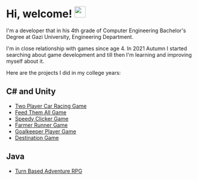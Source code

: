 <!---
umutaan50/umutaan50 is a ✨ special ✨ repository because its `README.md` (this file) appears on your GitHub profile.
You can click the Preview link to take a look at your changes.
--->
# Hi, welcome! <img src="https://raw.githubusercontent.com/MartinHeinz/MartinHeinz/master/wave.gif" width="30px">
I'm a developer that in his 4th grade of Computer Engineering Bachelor's Degree at Gazi University, Engineering Department.

I'm in close relationship with games since age 4. In 2021 Autumn I started searching about game development and till then I'm learning and improving myself about it.

Here are the projects I did in my college years:

C# and Unity
---

* [Two Player Car Racing Game](https://github.com/umutaan50/TwoPlayerCarRacingGame/tree/main/TwoPlayerCarRacingGame/Assets)
* [Feed Them All Game](https://github.com/umutaan50/FeedThemAllGame/tree/main/FeedThemAllGame/Assets)
* [Speedy Clicker Game](https://github.com/umutaan50/ClickOrSlashGame/tree/main/ClickOrSlashGame/Assets)
* [Farmer Runner Game](https://github.com/umutaan50/FarmerRunnerGame/tree/main/FarmerRunnerGame/Assets)
* [Goalkeeper Player Game](https://github.com/umutaan50/GoalkeeperPlayerGame/tree/main/GoalkeeperPlayerGame/Assets)
* [Destination Game](https://github.com/umutaan50/DestinationGame/tree/main/DestinationGame)



Java
---
* [Turn Based Adventure RPG](https://github.com/umutaan50/OOProjectTurnBasedAdventureRPG/tree/master/src/gazi/university)


